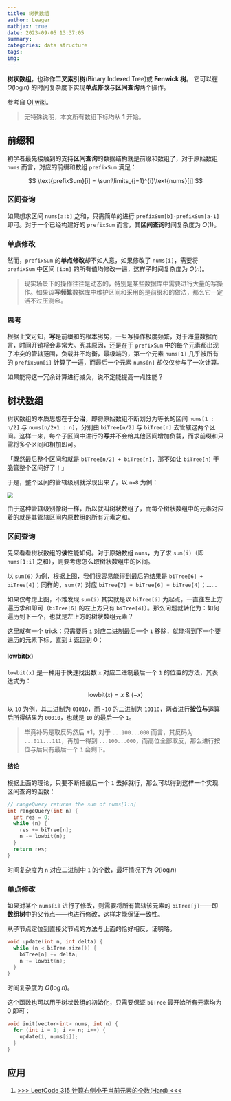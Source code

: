 ```yaml
---
title: 树状数组
author: Leager
mathjax: true
date: 2023-09-05 13:37:05
summary:
categories: data structure
tags:
img:
---
```


**树状数组**，也称作**二叉索引树**(Binary Indexed Tree)或 **Fenwick 树**。 它可以在 $O(\log n)$ 的时间复杂度下实现**单点修改**与**区间查询**两个操作。

<!--more-->

参考自 [OI wiki](https://oi-wiki.org/ds/fenwick/)。

> 无特殊说明，本文所有数组下标均从 **1** 开始。

## 前缀和

初学者最先接触到的支持**区间查询**的数据结构就是前缀和数组了，对于原始数组 `nums` 而言，对应的前缀和数组 `prefixSum` 满足：

$$
\text{prefixSum}[i] = \sum\limits_{j=1}^{i}\text{nums}[j]
$$

### 区间查询

如果想求区间 `nums[a:b]` 之和，只需简单的进行 `prefixSum[b]-prefixSum[a-1]` 即可。对于一个已经构建好的 `prefixSum` 而言，其**区间查询**时间复杂度为 $O(1)$。

### 单点修改

然而，`prefixSum` 的**单点修改**却不如人意，如果修改了 `nums[i]`，需要将 `prefixSum` 中区间 `[i:n]` 的所有值均修改一遍，这样子时间复杂度为 $O(n)$。

> 现实场景下的操作往往是动态的，特别是某些数据库中需要进行大量的写操作。如果该**写频繁**数据库中维护区间和采用的是前缀和的做法，那么它一定活不过压测😒。

### 思考

根据上文可知，**写**是前缀和的根本劣势，一旦写操作极度频繁，对于海量数据而言，时间开销将会非常大。究其原因，还是在于 `prefixSum` 中的每个元素都出现了冲突的管辖范围，负载并不均衡，最极端的，第一个元素 `nums[1]` 几乎被所有的 `prefixSum[i]` 计算了一遍，而最后一个元素 `nums[n]` 却仅仅参与了一次计算。

如果能将这一冗余计算进行减负，说不定能提高一点性能？

## 树状数组

树状数组的本质思想在于**分治**，即将原始数组不断划分为等长的区间 `nums[1 : n/2]` 与 `nums[n/2+1 : n]`，分别由 `biTree[n/2]` 与 `biTree[n]` 去管辖这两个区间。这样一来，每个子区间中进行的**写**并不会给其他区间增加负载，而求前缀和只需将多个区间和相加即可。

「既然最后整个区间和就是 `biTree[n/2] + biTree[n]`，那不如让 `biTree[n]` 干脆管整个区间好了！」

于是，整个区间的管辖级别就浮现出来了，以 `n=8` 为例：

<img src="1.png" style="zoom:80%;" />

由于这种管辖级别像树一样，所以就叫树状数组了，而每个树状数组中的元素对应着的就是其管辖区间内原数组的所有元素之和。

### 区间查询

先来看看树状数组的**读**性能如何。对于原始数组 `nums`，为了求 `sum(i)`（即 `nums[1:i]` 之和），则要考虑怎么取树状数组中的区间。

以 `sum(6)` 为例，根据上图，我们很容易能得到最后的结果是 `biTree[6] + biTree[4]`；同样的，`sum(7)` 对应 `biTree[7] + biTree[6] + biTree[4]`；……

如果仅考虑上图，不难发现 `sum(i)` 其实就是以 `biTree[i]` 为起点，一直往左上方遍历求和即可（`biTree[6]` 的左上方只有 `biTree[4]`）。那么问题就转化为：如何遍历到下一个，也就是左上方的树状数组元素？

这里就有一个 trick：只需要将 `i` 对应二进制最后一个 `1` 移除，就能得到下一个要遍历的元素下标，直到 `i` 返回到 0；

#### lowbit(x)

`lowbit(x)` 是一种用于快速找出数 `x` 对应二进制最后一个 `1` 的位置的方法，其表达式为：

$$
\text{lowbit}(x) = x\ \&\ (-x)
$$

以 `10` 为例，其二进制为 `01010`，而 `-10` 的二进制为 `10110`，两者进行**按位与**运算后所得结果为 `00010`，也就是 `10` 的最后一个 `1`。

> 毕竟补码是取反码然后 +1，对于 `...100...000` 而言，其反码为 `...011...111`，再加一得到 `...100...000`，而高位全部取反，那么进行按位与后只有最后一个 `1` 会剩下。

#### 结论

根据上面的理论，只要不断把最后一个 `1` 去掉就行，那么可以得到这样一个实现区间查询的函数：

```cpp 区间查询
// rangeQuery returns the sum of nums[1:n]
int rangeQuery(int n) {
  int res = 0;
  while (n) {
    res += biTree[n];
    n -= lowbit(n);
  }
  return res;
}
```

时间复杂度为 `n` 对应二进制中 `1` 的个数，最坏情况下为 $O(\log n)$

### 单点修改

如果对某个 `nums[i]` 进行了修改，则需要将所有管辖该元素的 `biTree[j]`——即**数组树**中的父节点——也进行修改，这样才能保证一致性。

从子节点定位到直接父节点的方法与上面的恰好相反，证明略。

```cpp 单点修改
void update(int n, int delta) {
  while (n < biTree.size()) {
    biTree[n] += delta;
    n += lowbit(n);
  }
}
```
时间复杂度为 $O(\log n)$。

这个函数也可以用于树状数组的初始化，只需要保证 `biTree` 最开始所有元素均为 0 即可：

```cpp 初始化
void init(vector<int> nums, int n) {
  for (int i = 1; i <= n; i++) {
    update(i, nums[i]);
  }
}
```

## 应用

1. [>>> LeetCode 315 计算右侧小于当前元素的个数(Hard) <<<](https://leetcode.cn/problems/count-of-smaller-numbers-after-self/)